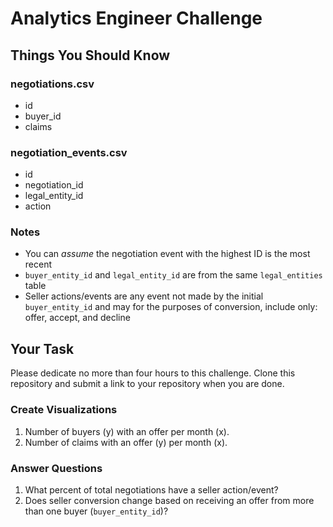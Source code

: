 # Analytics Engineer Challenge

## Things You Should Know

### negotiations.csv
- id
- buyer_id
- claims

### negotiation_events.csv
- id
- negotiation_id
- legal_entity_id
- action

### Notes
- You can *assume* the negotiation event with the highest ID is the most recent
- `buyer_entity_id` and `legal_entity_id` are from the same `legal_entities` table
- Seller actions/events are any event not made by the initial `buyer_entity_id` and may for the purposes of conversion, include only: offer, accept, and decline

## Your Task
Please dedicate no more than four hours to this challenge. Clone this repository and submit a link to your repository when you are done.

### Create Visualizations
1. Number of buyers (y) with an offer per month (x).
2. Number of claims with an offer (y) per month (x).

### Answer Questions
1. What percent of total negotiations have a seller action/event?
2. Does seller conversion change based on receiving an offer from more than one buyer (`buyer_entity_id`)?

